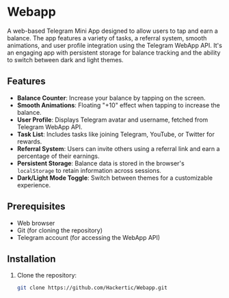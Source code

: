 # Webapp

A web-based Telegram Mini App designed to allow users to tap and earn a balance. The app features a variety of tasks, a referral system, smooth animations, and user profile integration using the Telegram WebApp API. It's an engaging app with persistent storage for balance tracking and the ability to switch between dark and light themes.

## Features

- **Balance Counter**: Increase your balance by tapping on the screen.
- **Smooth Animations**: Floating "+10" effect when tapping to increase the balance.
- **User Profile**: Displays Telegram avatar and username, fetched from Telegram WebApp API.
- **Task List**: Includes tasks like joining Telegram, YouTube, or Twitter for rewards.
- **Referral System**: Users can invite others using a referral link and earn a percentage of their earnings.
- **Persistent Storage**: Balance data is stored in the browser's `localStorage` to retain information across sessions.
- **Dark/Light Mode Toggle**: Switch between themes for a customizable experience.

## Prerequisites

- Web browser
- Git (for cloning the repository)
- Telegram account (for accessing the WebApp API)

## Installation

1. Clone the repository:
   ```bash
   git clone https://github.com/Hackertic/Webapp.git
